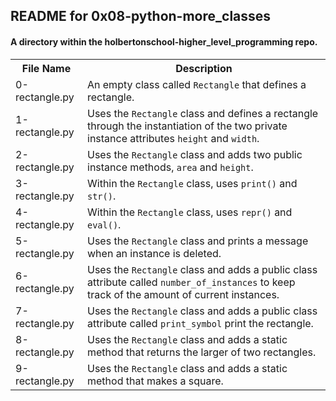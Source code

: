 <!DOCTYPE html>
<html>
<body>
<h2>README for 0x08-python-more_classes</h2>
<h4>A directory within the holbertonschool-higher_level_programming repo.</h4>

<table style="width:100%">
<tr>
<th>File Name</th>
<th>Description</th>
</tr>
<tr>
<td>0-rectangle.py</td>
<td>An empty class called <code>Rectangle</code> that defines a rectangle.</td>
</tr>
<tr>
<td>1-rectangle.py</td>
<td>Uses the <code>Rectangle</code> class and defines a rectangle through the instantiation of the two private instance attributes <code>height</code> and <code>width</code>.</td>
</tr>
<tr>
<td>2-rectangle.py</td>
<td>Uses the <code>Rectangle</code> class and adds two public instance methods, <code>area</code> and <code>height</code>.</td>
</tr>
<tr>
<td>3-rectangle.py</td>
<td>Within the <code>Rectangle</code> class, uses <code>print()</code> and <code>str()</code>.</td>
</tr>
<tr>
<td>4-rectangle.py</td>
<td>Within the <code>Rectangle</code> class, uses <code>repr()</code> and <code>eval()</code>.</td>
</tr>
<tr>
<td>5-rectangle.py</td>
<td>Uses the <code>Rectangle</code> class and prints a message when an instance is deleted.</td>
</tr>
<tr>
<td>6-rectangle.py</td>
<td>Uses the <code>Rectangle</code> class and adds a public class attribute called <code>number_of_instances</code> to keep track of the amount of current instances.</td>
</tr>
<tr>
<td>7-rectangle.py</td>
<td>Uses the <code>Rectangle</code> class and adds a public class attribute called <code>print_symbol</code> print the rectangle.</td>
</tr>
<tr>
<td>8-rectangle.py</td>
<td>Uses the <code>Rectangle</code> class and adds a static method that returns the larger of two rectangles.</td>
</tr>
<tr>
<td>9-rectangle.py</td>
<td>Uses the <code>Rectangle</code> class and adds a static method that makes a square.</td>
</tr>
</table>

</body>
</html>